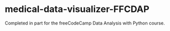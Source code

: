 # medical-data-visualizer-FFCDAP
Completed in part for the freeCodeCamp Data Analysis with Python course.
